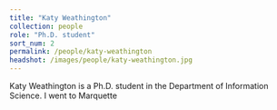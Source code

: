 ```yaml
---
title: "Katy Weathington"
collection: people
role: "Ph.D. student"
sort_num: 2
permalink: /people/katy-weathington
headshot: /images/people/katy-weathington.jpg
---
```


Katy Weathington is a Ph.D. student in the Department of Information Science. I went to Marquette
